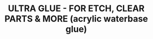 ---
title: "ULTRA GLUE - FOR ETCH, CLEAR PARTS & MORE (acrylic waterbase glue)"
price: "TBA"
desc: "Opis nije dostupan"
img_path: "/assets/img/A.MIG-2031.jpg"
brand: AMMO
available: true
cat: "tools"
subcat: "GLUES"
subsubcat: "SS"
---